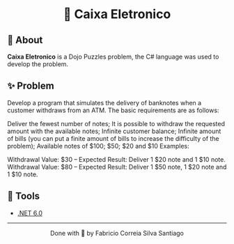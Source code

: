 <h1 align="center" >
  🏦 Caixa Eletronico
</h1>

## 📕 About

**Caixa Eletronico** is a Dojo Puzzles problem, the C# language was used to develop the problem.

## ✨ Problem

Develop a program that simulates the delivery of banknotes when a customer withdraws from an ATM. The basic requirements are as follows:

Deliver the fewest number of notes;
It is possible to withdraw the requested amount with the available notes;
Infinite customer balance;
Infinite amount of bills (you can put a finite amount of bills to increase the difficulty of the problem);
Available notes of $100; $50; $20 and $10
Examples:

Withdrawal Value: $30 – Expected Result: Deliver 1 $20 note and 1 $10 note.
Withdrawal Value: $80 – Expected Result: Deliver 1 $50 note, 1 $20 note and 1 $10 note.

## 🔨 Tools

- [.NET 6.0](https://dotnet.microsoft.com/en-us/)

---

<p align="center">Done with 💙 by Fabricio Correia Silva Santiago</p>